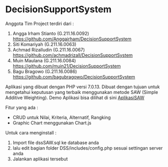 # DecisionSupportSystem

Anggota Tim Project terdiri dari :
1. Angga Irham Stianto  (G.211.16.0092) https://github.com/Anggairham/DecisionSupportSystem
2. Siti Komariyah       (G.211.16.0063) 
3. Achmad Rizalludin    (G.211.16.0067) https://github.com/achmadrizall/DecisionSupportSystem
4. Muin Maulana         (G.211.16.0084) https://github.com/muin21/DecisionSupportSystem
5. Bagu Bragowo         (G.211.16.0086) https://github.com/bagubragowo/DecisionSupportSystem


Aplikasi yang dibuat dengan PHP versi 7.0.13. Dibuat dengan tujuan untuk mengetahui keputusan yang terbaik menggunakan metode SAW
(Simple Additive Weighting). Demo Aplikasi bisa dilihat di sini [AplikasiSAW](https://sawpemrogweb.000webhostapp.com/)

Fitur yang ada :
* CRUD untuk Nilai, Kriteria, Alternatif, Rangking
* Graphic Chart menggunakan Chart.js

Untuk cara menginstall :
1. Import file dssSAW.sql ke database anda
2. lalu edit bagian folder DSS/includes/config.php sesuai settingan server anda
3. Jalankan aplikasi tersebut

